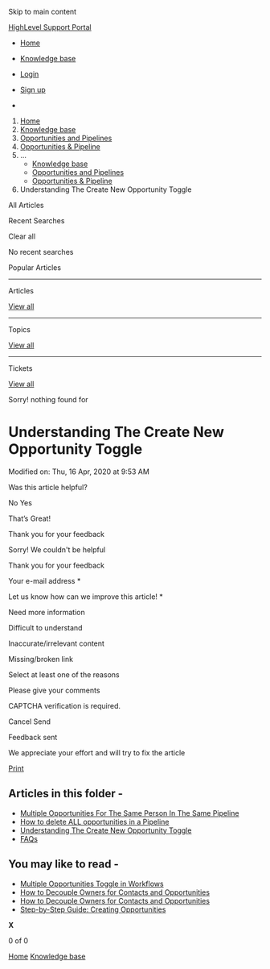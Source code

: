 Skip to main content

[ HighLevel Support Portal ](https://help.gohighlevel.com)

  * [ Home ](/support/home)
  * [ Knowledge base ](/support/solutions)

  * [Login](/support/login)
  * [Sign up](/support/signup)
  * 

  1. [Home](/support/home)
  2. [Knowledge base](/support/solutions)
  3. [Opportunities and Pipelines](/support/solutions/48000449589)
  4. [Opportunities & Pipeline](/support/solutions/folders/48000666159)
  5. ... 
     * [Knowledge base](/support/solutions)
     * [Opportunities and Pipelines](/support/solutions/48000449589)
     * [Opportunities & Pipeline](/support/solutions/folders/48000666159)
  6. Understanding The Create New Opportunity Toggle

All  Articles 

Recent Searches

Clear all

No recent searches

Popular Articles

* * *

Articles

[View all](/support/search/solutions)

* * *

Topics

[View all](/support/search/topics)

* * *

Tickets

[View all](/support/search/tickets)

Sorry! nothing found for   

# Understanding The Create New Opportunity Toggle

Modified on: Thu, 16 Apr, 2020 at 9:53 AM

Was this article helpful?

No  Yes 

That’s Great!

Thank you for your feedback

Sorry! We couldn't be helpful

Thank you for your feedback

Your e-mail address *

Let us know how can we improve this article! *

Need more information 

Difficult to understand 

Inaccurate/irrelevant content 

Missing/broken link 

Select at least one of the reasons 

Please give your comments 

CAPTCHA verification is required. 

Cancel  Send 

Feedback sent

We appreciate your effort and will try to fix the article

[Print](javascript:print\(\))

## Articles in this folder -

  * [Multiple Opportunities For The Same Person In The Same Pipeline](/support/solutions/articles/48001066144-multiple-opportunities-for-the-same-person-in-the-same-pipeline)
  * [How to delete ALL opportunities in a Pipeline](/support/solutions/articles/48001076143-how-to-delete-all-opportunities-in-a-pipeline)
  * [Understanding The Create New Opportunity Toggle](/support/solutions/articles/48001077359-understanding-the-create-new-opportunity-toggle)
  * [FAQs](/support/solutions/articles/155000002000-faqs)

## You may like to read -

  * [Multiple Opportunities Toggle in Workflows](/support/solutions/articles/155000003440-multiple-opportunities-toggle-in-workflows)
  * [How to Decouple Owners for Contacts and Opportunities](/support/solutions/articles/155000002273-how-to-decouple-owners-for-contacts-and-opportunities)
  * [How to Decouple Owners for Contacts and Opportunities](/support/solutions/articles/155000002270-how-to-decouple-owners-for-contacts-and-opportunities)
  * [Step-by-Step Guide: Creating Opportunities](/support/solutions/articles/155000001999-step-by-step-guide-creating-opportunities)

**X**

0 of 0 []()

[Home](/support/home) [Knowledge base](/support/solutions)
